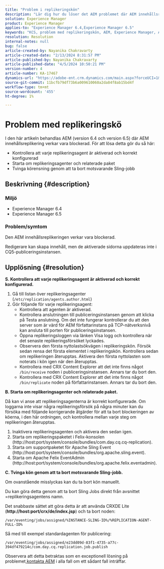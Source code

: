 ```yaml
---
title: "Problem i replikeringskön"
description: "Lär dig hur du löser det AEM problemet där AEM innehållsreplikering verkar vara blockerad."
solution: Experience Manager
product: Experience Manager
applies-to: "Experience Manager 6.4,Experience Manager 6.5"
keywords: "KCS, problem med replikeringskön, AEM, Experience Manager, AEM innehållsreplikering"
resolution: Resolution
internal-notes: null
bug: false
article-created-by: Nayanika Chakravarty
article-created-date: "2/13/2024 8:31:57 PM"
article-published-by: Nayanika Chakravarty
article-published-date: "4/5/2024 10:50:21 PM"
version-number: 4
article-number: KA-17467
dynamics-url: "https://adobe-ent.crm.dynamics.com/main.aspx?forceUCI=1&pagetype=entityrecord&etn=knowledgearticle&id=d8ac59ea-aeca-ee11-9079-6045bd006793"
source-git-commit: 11bcfb79df73b6a009610060a2da84f8ab15bd4f
workflow-type: tm+mt
source-wordcount: '455'
ht-degree: 1%

---
```


# Problem med replikeringskö


I den här artikeln behandlas AEM (version 6.4 och version 6.5) där AEM innehållsreplikering verkar vara blockerad. För att lösa detta gör du så här:

- Kontrollera att varje replikeringsagent är aktiverad och korrekt konfigurerad
- Starta om replikeringsagenter och relaterade paket
- Tvinga körensning genom att ta bort motsvarande Sling-jobb


## Beskrivning {#description}


### Miljö

- Experience Manager 6.4
- Experience Manager 6.5


### Problem/symtom

Den AEM innehållsreplikeringen verkar vara blockerad.

Redigerare kan skapa innehåll, men de aktiverade sidorna uppdateras inte i CQ5-publiceringsinstansen.


## Upplösning {#resolution}


<b>S. Kontrollera att varje replikeringsagent är aktiverad och korrekt konfigurerad.</b>

1. Gå till listan över replikeringsagenter (`/etc/replication/agents.author.html`)
2. Gör följande för varje replikeringsagent:
   - Kontrollera att agenten är aktiverad.
   - Kontrollera anslutningen till publiceringsinstansen genom att klicka på Testa anslutning. Om det inte fungerar kontrollerar du att den server som är värd för AEM författarinstans på TCP-nätverksnivå kan ansluta till porten för publiceringsinstansen.
   - Öppna replikeringsloggen via länken Visa logg och kontrollera när det senaste replikeringsförsöket lyckades.
   - Observera den första nyttolastsökvägen i replikeringskön. Försök sedan rensa det första elementet i replikeringskön. Kontrollera sedan om replikeringen återupptas. Aktivera den första nyttolasten som noterats i kön igen när den återupptas.
   - Kontrollera med CRX Content Explorer att det inte finns något `/bin/receive` noden i publiceringsinstansen. Annars tar du bort den.
   - Kontrollera med CRX Content Explorer att det inte finns något `/bin/replicate` noden på författarinstansen. Annars tar du bort den.


<b>B. Starta om replikeringsagenter och relaterade paket.</b>

Då kan vi anse att replikeringsagenterna är korrekt konfigurerade. Om loggarna inte visar några replikeringsförsök på några minuter kan du försöka med följande korrigerande åtgärder för att ta bort blockeringen av köerna, i den här ordningen, och kontrollera mellan varje steg om replikeringen återupptas.

1. Inaktivera replikeringsagenten och aktivera den sedan igen.
2. Starta om replikeringspaketet i Felix-konsolen (http://host:port/system/console/bundles/com.day.cq.cq-replication).
3. Starta om supportpaketet för Apache Sling Event (http://host:port/system/console/bundles/org.apache.sling.event).
4. Starta om Apache Felix EventAdmin (http://host:port/system/console/bundles/org.apache.felix.eventadmin).


<b>C. Tvinga kön genom att ta bort motsvarande Sling-jobb.</b>

Om ovanstående misslyckas kan du ta bort kön manuellt.

Du kan göra detta genom att ta bort Sling Jobs direkt från avsnittet =replikeringsagentens namn.

Det snabbaste sättet att göra detta är att använda CRXDE Lite (<b>http://host:port/crx/de/index.jsp</b>) och ta bort noden:

`/var/eventing/jobs/assigned/%INSTANCE-SLING-ID%/%REPLICATION-AGENT-FULL-ID%`

Så med till exempel standardagenten för publicering:

`/var/eventing/jobs/assigned/e23dd09d-83f1-4735-a77c-394df479214c/com.day.cq.replication.job.publish`

Observera att detta betraktas som en exceptionell lösning på problemet,[kontakta AEM](https://helpx.adobe.com/marketing-cloud/contact-support.html) i alla fall om ett sådant fall inträffar.
